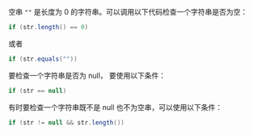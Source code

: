 空串 `""` 是长度为 0  的字符串。可以调用以下代码检查一个字符串是否为空：

```java
if (str.length() == 0)
```

或者

```java
if (str.equals(""))
```

要检查一个字符串是否为 null， 要使用以下条件：

```java
if (str == null)
```

有时要检查一个字符串既不是 null 也不为空串，可以使用以下条件：

```java
if (str != null && str.length())
```

